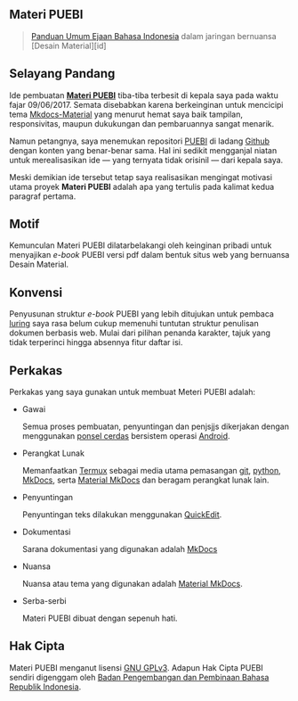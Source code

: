 ## Materi PUEBI

>[Panduan Umum Ejaan Bahasa Indonesia][puebi] dalam jaringan bernuansa [Desain Material][id]

[puebi]: http://badanbahasa.kemdikbud.go.id/lamanbahasa/sites/default/files/PUEBI.pdf
[material]: https://material.io

## Selayang Pandang

Ide pembuatan [**Materi PUEBI**][materi] tiba-tiba terbesit di kepala saya pada waktu fajar 09/06/2017. Semata disebabkan karena berkeinginan untuk mencicipi tema [Mkdocs-Material][squid] yang menurut hemat saya baik tampilan, responsivitas, maupun dukukungan dan pembaruannya sangat menarik.

[materi]: https://mughnimind.github.io/Materi-PUEBI/
[squid]: https://github.com/squidfunk/mkdocs-material/blob/master/README.md

Namun petangnya, saya menemukan repositori [PUEBI][gpuebi] di ladang [Github][github] dengan konten yang benar-benar sama. Hal ini sedikit mengganjal niatan untuk merealisasikan ide — yang ternyata tidak orisinil — dari kepala saya.

[gpuebi]: https://github.com/search?utf8=✓&q=puebi
[github]: https://github.com

Meski demikian ide tersebut tetap saya realisasikan mengingat motivasi utama proyek **Materi PUEBI** adalah apa yang tertulis pada kalimat kedua paragraf pertama.

## Motif

Kemunculan Materi PUEBI dilatarbelakangi oleh keinginan pribadi untuk menyajikan _e-book_ PUEBI versi pdf dalam bentuk situs web yang bernuansa Desain Material.

## Konvensi

Penyusunan struktur _e-book_ PUEBI yang lebih ditujukan untuk pembaca [luring][lur] saya rasa belum cukup memenuhi tuntutan struktur penulisan dokumen berbasis web. Mulai dari pilihan penanda karakter, tajuk yang tidak terperinci hingga absennya fitur daftar isi.

[lur]: https://id.m.wikipedia.org/wiki/Dalam_jaringan_dan_luar_jaringan

## Perkakas

Perkakas yang saya gunakan untuk membuat Meteri PUEBI adalah:

* Gawai

   Semua proses pembuatan, penyuntingan dan penjsjjs dikerjakan dengan menggunakan [ponsel cerdas][pc] bersistem operasi [Android][an].

[pc]: https://id.m.wikipedia.org/wiki/Ponsel_cerdas
[an]: https://id.m.wikipedia.org/wiki/Android_(sistem_operasi)

* Perangkat Lunak

   Memanfaatkan [Termux][tmx] sebagai media utama pemasangan [git][git], [python][py], [MkDocs][mkdocs], serta [Material MkDocs][squid] dan beragam perangkat lunak lain.

[tmx]: https://termux.com
[git]: https://git-scm.com
[py]: https://www.python.org
[mkdocs]: http://www.mkdocs.org

* Penyuntingan

   Penyuntingan teks dilakukan menggunakan [QuickEdit][qedit].

* Dokumentasi

   Sarana dokumentasi yang digunakan adalah [MkDocs][mkdocs]

* Nuansa

   Nuansa atau tema yang digunakan adalah [Material MkDocs][squid].

* Serba-serbi

   Materi PUEBI dibuat dengan sepenuh hati.

[qedit]: https://play.google.com/store/apps/details?id=com.rhmsoft.edit

## Hak Cipta

Materi PUEBI menganut lisensi [GNU GPLv3][lis]. Adapun Hak Cipta PUEBI sendiri digenggam oleh [Badan Pengembangan dan Pembinaan Bahasa Republik Indonesia][88].

[lis]: LICENSE.md
[88]: http://badanbahasa.kemdikbud.go.id/

